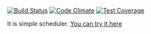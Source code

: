 [![Build Status](https://travis-ci.org/superedriver/scheduler_api.svg?branch=master)](https://travis-ci.org/superedriver/scheduler_api)
[![Code Climate](https://codeclimate.com/github/superedriver/scheduler_api/badges/gpa.svg)](https://codeclimate.com/github/superedriver/scheduler_api)
[![Test Coverage](https://codeclimate.com/github/superedriver/scheduler_api/badges/coverage.svg)](https://codeclimate.com/github/superedriver/scheduler_api/coverage)


It is simple scheduler.
[You can try it here](http://schedulersms.herokuapp.com)
